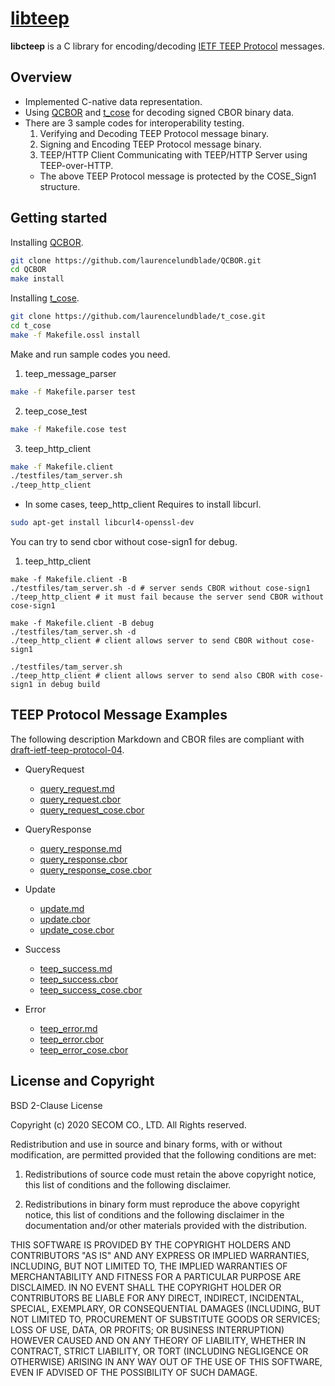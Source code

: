 # [libteep](https://github.com/yuichitk/libteep/)
**libcteep** is a C library for encoding/decoding [IETF TEEP Protocol](https://tools.ietf.org/html/draft-ietf-teep-protocol) messages.

## Overview
 - Implemented C-native data representation.
 - Using [QCBOR](https://github.com/laurencelundblade/QCBOR) and [t_cose](https://github.com/laurencelundblade/t_cose) for decoding signed CBOR binary data.
 - There are 3 sample codes for interoperability testing.
   1. Verifying and Decoding TEEP Protocol message binary.
   2. Signing and Encoding TEEP Protocol message binary.
   3. TEEP/HTTP Client Communicating with TEEP/HTTP Server using TEEP-over-HTTP.
   - The above TEEP Protocol message is protected by the COSE_Sign1 structure.

## Getting started
Installing [QCBOR](https://github.com/laurencelundblade/QCBOR).
```bash
git clone https://github.com/laurencelundblade/QCBOR.git
cd QCBOR
make install
```

Installing [t_cose](https://github.com/laurencelundblade/t_cose).
```bash
git clone https://github.com/laurencelundblade/t_cose.git
cd t_cose
make -f Makefile.ossl install
```

Make and run sample codes you need.

1. teep_message_parser
```bash
make -f Makefile.parser test
```

2. teep_cose_test
```bash
make -f Makefile.cose test
```

3. teep_http_client
```bash
make -f Makefile.client
./testfiles/tam_server.sh
./teep_http_client
```

* In some cases, teep_http_client Requires to install libcurl.
```bash
sudo apt-get install libcurl4-openssl-dev
```

You can try to send cbor without cose-sign1 for debug.

1. teep_http_client
```
make -f Makefile.client -B
./testfiles/tam_server.sh -d # server sends CBOR without cose-sign1
./teep_http_client # it must fail because the server send CBOR without cose-sign1

make -f Makefile.client -B debug
./testfiles/tam_server.sh -d
./teep_http_client # client allows server to send CBOR without cose-sign1

./testfiles/tam_server.sh
./teep_http_client # client allows server to send also CBOR with cose-sign1 in debug build
```

## TEEP Protocol Message Examples
The following description Markdown and CBOR files are compliant with [draft-ietf-teep-protocol-04](https://tools.ietf.org/html/draft-ietf-teep-protocol-04).
- QueryRequest
  - [query_request.md](https://github.com/yuichitk/libteep/blob/master/testfiles/query_request.md)
  - [query_request.cbor](https://github.com/yuichitk/libteep/blob/master/testfiles/query_request.cbor)
  - [query_request_cose.cbor](https://github.com/yuichitk/libteep/blob/master/testfiles/query_request_cose.cbor)

- QueryResponse
  - [query_response.md](https://github.com/yuichitk/libteep/blob/master/testfiles/query_response.md)
  - [query_response.cbor](https://github.com/yuichitk/libteep/blob/master/testfiles/query_response.cbor)
  - [query_response_cose.cbor](https://github.com/yuichitk/libteep/blob/master/testfiles/query_response_cose.cbor)

- Update
  - [update.md](https://github.com/yuichitk/libteep/blob/master/testfiles/update.md)
  - [update.cbor](https://github.com/yuichitk/libteep/blob/master/testfiles/update.cbor)
  - [update_cose.cbor](https://github.com/yuichitk/libteep/blob/master/testfiles/update_cose.cbor)

- Success
  - [teep_success.md](https://github.com/yuichitk/libteep/blob/master/testfiles/teep_success.md)
  - [teep_success.cbor](https://github.com/yuichitk/libteep/blob/master/testfiles/teep_success.cbor)
  - [teep_success_cose.cbor](https://github.com/yuichitk/libteep/blob/master/testfiles/teep_success_cose.cbor)


- Error
  - [teep_error.md](https://github.com/yuichitk/libteep/blob/master/testfiles/teep_error.md)
  - [teep_error.cbor](https://github.com/yuichitk/libteep/blob/master/testfiles/teep_error.cbor)
  - [teep_error_cose.cbor](https://github.com/yuichitk/libteep/blob/master/testfiles/teep_error_cose.cbor)


## License and Copyright
BSD 2-Clause License

Copyright (c) 2020 SECOM CO., LTD. All Rights reserved.

Redistribution and use in source and binary forms, with or without
modification, are permitted provided that the following conditions are met:

1. Redistributions of source code must retain the above copyright notice, this
   list of conditions and the following disclaimer.

2. Redistributions in binary form must reproduce the above copyright notice,
   this list of conditions and the following disclaimer in the documentation
   and/or other materials provided with the distribution.

THIS SOFTWARE IS PROVIDED BY THE COPYRIGHT HOLDERS AND CONTRIBUTORS "AS IS"
AND ANY EXPRESS OR IMPLIED WARRANTIES, INCLUDING, BUT NOT LIMITED TO, THE
IMPLIED WARRANTIES OF MERCHANTABILITY AND FITNESS FOR A PARTICULAR PURPOSE ARE
DISCLAIMED. IN NO EVENT SHALL THE COPYRIGHT HOLDER OR CONTRIBUTORS BE LIABLE
FOR ANY DIRECT, INDIRECT, INCIDENTAL, SPECIAL, EXEMPLARY, OR CONSEQUENTIAL
DAMAGES (INCLUDING, BUT NOT LIMITED TO, PROCUREMENT OF SUBSTITUTE GOODS OR
SERVICES; LOSS OF USE, DATA, OR PROFITS; OR BUSINESS INTERRUPTION) HOWEVER
CAUSED AND ON ANY THEORY OF LIABILITY, WHETHER IN CONTRACT, STRICT LIABILITY,
OR TORT (INCLUDING NEGLIGENCE OR OTHERWISE) ARISING IN ANY WAY OUT OF THE USE
OF THIS SOFTWARE, EVEN IF ADVISED OF THE POSSIBILITY OF SUCH DAMAGE.
